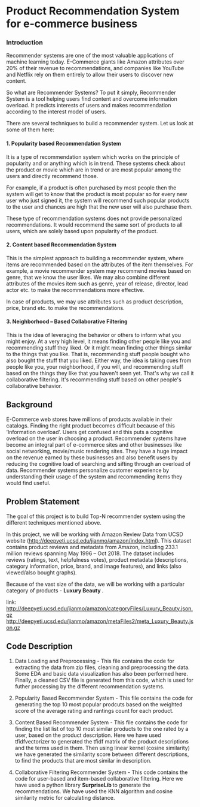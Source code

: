 # Product Recommendation System for e-commerce business

### Introduction

Recommender systems are one of the most valuable applications of machine learning today. E-Commerce giants like Amazon attributes over 20% of their revenue to recommendations, and companies like YouTube and Netflix rely on them entirely to allow their users to discover new content. 

So what are Recommender Systems? To put it simply, Recommender System is a tool helping users find content and overcome information overload. It predicts interests of users and makes recommendation according to the interest model of users. 

There are several techniques to build a recommender system. Let us look at some of them here:

#### 1. Popularity based Recommendation System

It is a type of recommendation system which works on the principle of popularity and or anything which is in trend. These systems check about the product or movie which are in trend or are most popular among the users and directly recommend those.

For example, if a product is often purchased by most people then the system will get to know that the product is most popular so for every new user who just signed it, the system will recommend such popular products to the user and chances are high that the new user will also purchase them.

These type of recommendation systems does not provide personalized recommendations. It would recommend the same sort of products to all users, which are solely based upon popularity of the product.

#### 2. Content based Recommendation System

This is the simplest approach to building a recommender system, where items are recommended based on the attributes of the item themselves. For example, a movie recommender system may recommend movies based on genre, that we know the user likes. We may also combine different attributes of the movies item such as genre, year of release, director, lead actor etc. to make the recommendations more effective.

In case of products, we may use attributes such as product description, price, brand etc. to make the recommendations.

#### 3. Neighborhood – Based Collaborative Filtering

This is the idea of leveraging the behavior or others to inform what you might enjoy. At a very high level, it means finding other people like you and recommending stuff they liked. Or it might mean finding other things similar to the things that you like. That is, recommending stuff people bought who also bought the stuff that you liked. Either way, the idea is taking cues from people like you, your neighborhood, if you will, and recommending stuff based on the things they like that you haven't seen yet. That's why we call it collaborative filtering. It's recommending stuff based on other people's collaborative behavior. 


## Background

E-Commerce web stores have millions of products available in their catalogs. Finding the right product becomes difficult because of this ‘Information overload’. Users get confused and this puts a cognitive overload on the user in choosing a product. Recommender systems have become an integral part of e-commerce sites and other businesses like social networking, movie/music rendering sites. They have a huge impact on the revenue earned by these businesses and also benefit users by reducing the cognitive load of searching and sifting through an overload of data. Recommender systems personalize customer experience by understanding their usage of the system and recommending items they would find useful.

## Problem Statement

The goal of this project is to build Top-N recommender system using the different techniques mentioned above.

In this project, we will be working with Amazon Review Data from UCSD website (http://deepyeti.ucsd.edu/jianmo/amazon/index.html). This dataset contains product reviews and metadata from Amazon, including 233.1 million reviews spanning May 1996 – Oct 2018. The dataset includes reviews (ratings, text, helpfulness votes), product metadata (descriptions, category information, price, brand, and image features), and links (also viewed/also bought graphs).

Because of the vast size of the data, we will be working with a particular category of products - <b> Luxury Beauty </b>.

link:
http://deepyeti.ucsd.edu/jianmo/amazon/categoryFiles/Luxury_Beauty.json.gz
http://deepyeti.ucsd.edu/jianmo/amazon/metaFiles2/meta_Luxury_Beauty.json.gz


## Code Description

1. Data Loading and Preprocessing - This file contains the code for extracting the data from zip files, cleaning and preprocessing the data. Some EDA and basic data visualization has also been performed here. Finally, a cleaned CSV file is generated from this code, which is used for futher processing by the different recommendation systems.

2. Popularity Based Recommender System - This file contains the code for generating the top 10 most popular prodcuts based on the weighted score of the average rating and rantings count for each product.

3. Content Based Recommender System - This file contains the code for finding the list list of top 10 most similar products to the one rated by a user, based on the product description. Here we have used tfidfvectorizer to generated the tfidf matrix of the product descriptions and the terms used in them. Then using linear kernel (cosine similarity) we have generated the similarity score between different descriptions, to find the products that are most similar in description.

4. Collaborative Filtering Recommender System - This code contains the code for user-based and item-based collaborative filtering. Here we have used a python library <b> SurpriseLib </b> to generate the recommendations. We have used the KNN algorithm and cosine similarity metric for calculating distance.




